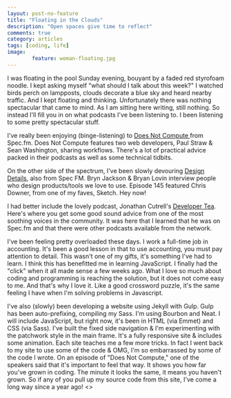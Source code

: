 ```yaml
---
layout: post-no-feature
title: "Floating in the Clouds"
description: "Open spaces give time to reflect"
comments: true
category: articles
tags: [coding, life]
image:
        feature: woman-floating.jpg
---
```


I was floating in the pool Sunday evening, bouyant by a faded red styrofoam noodle.  I kept asking myself "what should I talk about this week?"  I watched birds perch on lampposts, clouds decorate a blue sky and heard nearby traffic.  And I kept floating and thinking.  Unfortunately there was nothing spectacular that came to mind.  As I am sitting here writing, still nothing.  So instead I'll fill you in on what podcasts I've been listening to.  I been listening to some pretty spectacular stuff.  

I've really been enjoying (binge-listening) to [Does Not Compute ](http://spec.fm/podcasts/does-not-compute)from Spec.fm.  Does Not Compute features two web developers, Paul Straw & Sean Washington, sharing workflows.  There's a lot of practical advice packed in their podcasts as well as some technical tidbits.  

On the other side of the spectrum, I've been slowly devouring [Design Details](http://spec.fm/podcasts/design-details), also from Spec FM.  Bryn Jackson & Bryan Lovin interview people who design products/tools we love to use.  Episode 145 featured Chris Downer, from one of my faves, Sketch.  Hey now!

I had better include the lovely podcast, Jonathan Cutrell's [Developer Tea](http://spec.fm/podcasts/developer-tea).  Here's where you get some good sound advice from one of the most soothing voices in the community.  It was here that I learned that he was on Spec.fm and that there were other podcasts available from the network.  

I've been feeling pretty overloaded these days.  I work a full-time job in accounting.  It's been a good lesson in that to use accounting, you must pay attention to detail.  This wasn't one of my gifts, it's something I've had to learn.  I think this has benefitted me in learning JavaScript.  I finally had the "click" when it all made sense a few weeks ago.  What I love so much about coding and programming is reaching the solution, but it does not come easy to me.  And that's why I love it.  Like a good crossword puzzle, it's the same feeling I have when I'm solving problems in Javascript.  

I've also (slowly) been developing a website using Jekyll with Gulp.  Gulp has been auto-prefixing, compiling my Sass.  I'm using Bourbon and Neat.  I will include JavaScript,
but right now, it's been in HTML (via Emmet) and CSS (via Sass). I've built the fixed side navigation & I'm experimenting with the patchwork style in the main frame.  It's a fully responsive site & includes some animation.    Each site teaches me a few more tricks.  In fact I went back to my site to use some of the code & OMG, I'm so embarrassed by some of the code I wrote.  On an episode of "Does Not Compute," one of the speakers said that it's important to feel that way.  It shows you how far you've grown in coding.  The minute it looks the same, it means you haven't grown.  So if any of you pull up my source code from this site, I've come a long way since a year ago!  <>
